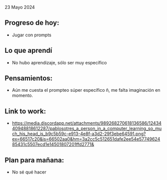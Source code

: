 23 Mayo 2024

## Progreso de hoy:
- Jugar con prompts 

## Lo que aprendí 
- No hubo aprendizaje, sólo ser muy específico 

## **Pensamientos**:
- Aún me cuesta el prompteo súper específico ñ, me falta imaginación en momento. 

## Link to work: 
-  https://media.discordapp.net/attachments/989268270618136586/1243440948818612287/pablosotres_a_person_in_a_computer_learning_so_much_his_head_is_b9c5b59c-e913-4e8f-a3d2-29f3ebe64591.png?ex=66517c20&is=66502aa0&hm=3a2cc5c512651dafe2ee54e5774962485431c5507ecd1e14501807201ffd2771&

## Plan para mañana: 
- No sé qué hacer 